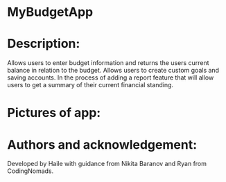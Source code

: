 # MyBudgetApp

# Description: 
Allows users to enter budget information and returns the users current balance in relation to the budget. Allows users to create custom goals and saving accounts. In the process of adding a report feature that will allow users to get a summary of their current financial standing.

# Pictures of app:

# Authors and acknowledgement: 
Developed by Haile with guidance from Nikita Baranov and Ryan from CodingNomads.

